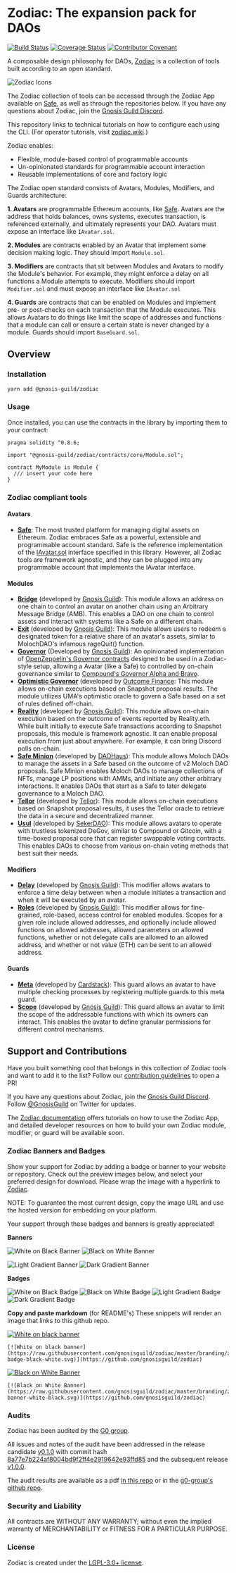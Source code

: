 # Zodiac: The expansion pack for DAOs

[![Build Status](https://github.com/gnosisguild/zodiac/workflows/zodiac/badge.svg?branch=master)](https://github.com/gnosisguild/zodiac/actions?branch=master)
[![Coverage Status](https://coveralls.io/repos/github/gnosis/zodiac/badge.svg?branch=master)](https://coveralls.io/github/gnosisguild/zodiac?branch=master)
[![Contributor Covenant](https://img.shields.io/badge/Contributor%20Covenant-2.1-4baaaa.svg)](https://github.com/gnosisguild/CODE_OF_CONDUCT)

A composable design philosophy for DAOs, [Zodiac](https://gnosisguild.mirror.xyz/OuhG5s2X5uSVBx1EK4tKPhnUc91Wh9YM0fwSnC8UNcg) is a collection of tools built according to an open standard.

![Zodiac Icons](https://images.mirror-media.xyz/nft/c8c9031b-06b1-4344-baf2-c1d2d24cfc4f.png)

The Zodiac collection of tools can be accessed through the Zodiac App available on [Safe](https://safe.global/), as well as through the repositories below. If you have any questions about Zodiac, join the [Gnosis Guild Discord](https://discord.gnosisguild.org).

This repository links to technical tutorials on how to configure each using the CLI. (For operator tutorials, visit [zodiac.wiki](https://www.zodiac.wiki/documentation).)

Zodiac enables:

- Flexible, module-based control of programmable accounts
- Un-opinionated standards for programmable account interaction
- Reusable implementations of core and factory logic

The Zodiac open standard consists of Avatars, Modules, Modifiers, and Guards architecture:

**1. Avatars** are programmable Ethereum accounts, like [Safe](https://safe.global/). Avatars are the address that holds balances, owns systems, executes transaction, is referenced externally, and ultimately represents your DAO. Avatars must expose an interface like `IAvatar.sol`.

**2. Modules** are contracts enabled by an Avatar that implement some decision making logic. They should import `Module.sol`.

**3. Modifiers** are contracts that sit between Modules and Avatars to modify the Module's behavior. For example, they might enforce a delay on all functions a Module attempts to execute. Modifiers should import `Modifier.sol` and must expose an interface like `IAvatar.sol`

**4. Guards** are contracts that can be enabled on Modules and implement pre- or post-checks on each transaction that the Module executes. This allows Avatars to do things like limit the scope of addresses and functions that a module can call or ensure a certain state is never changed by a module. Guards should import `BaseGuard.sol`.

## Overview

### Installation

```bash
yarn add @gnosis-guild/zodiac
```

### Usage

Once installed, you can use the contracts in the library by importing them to your contract:

```solidity
pragma solidity ^0.8.6;

import "@gnosis-guild/zodiac/contracts/core/Module.sol";

contract MyModule is Module {
  /// insert your code here
}

```

### Zodiac compliant tools

#### Avatars

- **[Safe](https://safe.global)**: The most trusted platform for managing digital assets on Ethereum. Zodiac embraces Safe as a powerful, extensible and programmable account standard. Safe is the reference implementation of the [IAvatar.sol](contracts/interfaces/IAvatar.sol) interface specified in this library. However, all Zodiac tools are framework agnostic, and they can be plugged into any programmable account that implements the IAvatar interface.

#### Modules

- **[Bridge](https://github.com/gnosisguild/zodiac-module-bridge)** (developed by [Gnosis Guild](https://twitter.com/gnosisguild)): This module allows an address on one chain to control an avatar on another chain using an Arbitrary Message Bridge (AMB). This enables a DAO on one chain to control assets and interact with systems like a Safe on a different chain.
- **[Exit](https://github.com/gnosisguild/zodiac-module-exit)** (developed by [Gnosis Guild](https://twitter.com/gnosisguild)): This module allows users to redeem a designated token for a relative share of an avatar's assets, similar to MolochDAO's infamous rageQuit() function.
- **[Governor](https://github.com/gnosisguild/zodiac-module-oz-governor/)** (Developed by [Gnosis Guild](https://twitter.com/gnosisguild)): An opinionated implementation of [OpenZeppelin's Governor contracts](https://docs.openzeppelin.com/contracts/4.x/api/governance) designed to be used in a Zodiac-style setup, allowing a Avatar (like a Safe) to controlled by on-chain governance similar to [Compound's Governor Alpha and Bravo](https://compound.finance/docs/governance).
- **[Optimistic Governor](https://docs.outcome.finance/optimistic-governance/what-is-the-optimistic-governor)** (developed by [Outcome Finance](https://www.outcome.finance/): This module allows on-chain executions based on Snapshot proposal results. The module utilizes UMA's optimistic oracle to govern a Safe based on a set of rules defined off-chain.
- **[Reality](https://github.com/gnosisguild/zodiac-module-reality)** (developed by [Gnosis Guild](https://twitter.com/gnosisguild)): This module allows on-chain execution based on the outcome of events reported by Reality.eth. While built initially to execute Safe transactions according to Snapshot proposals, this module is framework agnostic. It can enable proposal execution from just about anywhere. For example, it can bring Discord polls on-chain.
- **[Safe Minion](https://github.com/HausDAO/MinionSummonerV2/blob/main/contracts/SafeMinion.sol)** (developed by [DAOHaus](https://daohaus.club)): This module allows Moloch DAOs to manage the assets in a Safe based on the outcome of v2 Moloch DAO proposals. Safe Minion enables Moloch DAOs to manage collections of NFTs, manage LP positions with AMMs, and initiate any other arbitrary interactions. It enables DAOs that start as a Safe to later delegate governance to a Moloch DAO.
- **[Tellor](https://github.com/tellor-io/snapshot-zodiac-module)** (developed by [Tellor](https://tellor.io)): This module allows on-chain executions based on Snapshot proposal results, it uses the Tellor oracle to retrieve the data in a secure and decentralized manner.
- **[Usul](https://github.com/SekerDAO/Usul)** (developed by [SekerDAO](https://github.com/SekerDAO)): This module allows avatars to operate with trustless tokenized DeGov, similar to Compound or Gitcoin, with a time-boxed proposal core that can register swappable voting contracts. This enables DAOs to choose from various on-chain voting methods that best suit their needs.

#### Modifiers

- **[Delay](https://github.com/gnosisguild/zodiac-modifier-delay)** (developed by [Gnosis Guild](https://twitter.com/gnosisguild)): This modifier allows avatars to enforce a time delay between when a module initiates a transaction and when it will be executed by an avatar.
- **[Roles](https://github.com/gnosisguild/zodiac-modifier-roles)** (developed by [Gnosis Guild](https://twitter.com/gnosisguild)): This modifier allows for fine-grained, role-based, access control for enabled modules. Scopes for a given role include allowed addresses, and optionally include allowed functions on allowed addresses, allowed parameters on allowed functions, whether or not delegate calls are allowed to an allowed address, and whether or not value (ETH) can be sent to an allowed address.

#### Guards

- **[Meta](https://github.com/cardstack/cardstack-meta-guard)** (developed by [Cardstack](https://twitter.com/cardstack)): This guard allows an avatar to have multiple checking processes by registering multiple guards to this meta guard.
- **[Scope](https://github.com/gnosisguild/zodiac-guard-scope)** (developed by [Gnosis Guild](https://twitter.com/gnosisguild)): This guard allows an avatar to limit the scope of the addressable functions with which its owners can interact. This enables the avatar to define granular permissions for different control mechanisms.

## Support and Contributions

Have you built something cool that belongs in this collection of Zodiac tools and want to add it to the list? Follow our [contribution guidelines](/CONTRIBUTING.md) to open a PR!

If you have any questions about Zodiac, join the [Gnosis Guild Discord](https://discord.gnosisguild.org/). Follow [@GnosisGuild](https://twitter.com/gnosisguild) on Twitter for updates.

The [Zodiac documentation](https://github.com/gnosisguild/zodiac) offers tutorials on how to use the Zodiac App, and detailed developer resources on how to build your own Zodiac module, modifier, or guard will be available soon.

### Zodiac Banners and Badges

Show your support for Zodiac by adding a badge or banner to your website or repository. Check out the preview images below, and select your preferred design for download. Please wrap the image with a hyperlink to [Zodiac](https://github.com/gnosisguild/zodiac).

NOTE: To guarantee the most current design, copy the image URL and use the hosted version for embedding on your platform.

Your support through these badges and banners is greatly appreciated!

**Banners**

![White on Black Banner](https://raw.githubusercontent.com/gnosisguild/zodiac/master/branding/zodiac-banner-black-white.svg)
![Black on White Banner](https://raw.githubusercontent.com/gnosisguild/zodiac/master/branding/zodiac-banner-white-black.svg)

![Light Gradient Banner](https://raw.githubusercontent.com/gnosisguild/zodiac/master/branding/zodiac-banner-gradient-light.svg)
![Dark Gradient Banner](https://raw.githubusercontent.com/gnosisguild/zodiac/master/branding/zodiac-banner-gradient-dark.svg)

**Badges**

![White on Black Badge](https://raw.githubusercontent.com/gnosisguild/zodiac/master/branding/zodiac-badge-black-white.svg)
![Black on White Badge](https://raw.githubusercontent.com/gnosisguild/zodiac/master/branding/zodiac-badge-white-black.svg)
![Light Gradient Badge](https://raw.githubusercontent.com/gnosisguild/zodiac/master/branding/zodiac-badge-gradient-light.svg)
![Dark Gradient Badge](https://raw.githubusercontent.com/gnosisguild/zodiac/master/branding/zodiac-badge-gradient-dark.svg)

**Copy and paste markdown** (for README's)
These snippets will render an image that links to this github repo.

[![White on black banner](https://raw.githubusercontent.com/gnosisguild/zodiac/master/branding/zodiac-badge-black-white.svg)](https://github.com/gnosisguild/zodiac)

```
[![White on black banner](https://raw.githubusercontent.com/gnosisguild/zodiac/master/branding/zodiac-badge-black-white.svg)](https://github.com/gnosisguild/zodiac)
```

[![Black on White Banner](https://raw.githubusercontent.com/gnosisguild/zodiac/master/branding/zodiac-banner-white-black.svg)](https://github.com/gnosisguild/zodiac)

```
[![Black on White Banner](https://raw.githubusercontent.com/gnosisguild/zodiac/master/branding/zodiac-banner-white-black.svg)](https://github.com/gnosisguild/zodiac)
```

### Audits

Zodiac has been audited by the [G0 group](https://github.com/g0-group).

All issues and notes of the audit have been addressed in the release candidate [v0.1.0](https://github.com/gnosisguild/zodiac/releases/tag/v0.1.0) with commit hash [8a77e7b224af8004bd9f2ff4e2919642e93ffd85](https://github.com/gnosisguild/zodiac/commit/8a77e7b224af8004bd9f2ff4e2919642e93ffd85) and the subsequent release [v1.0.0](https://github.com/gnosisguild/zodiac/releases/tag/v1.0.0).

The audit results are available as a pdf [in this repo](./audits/GnosisZodiac2021Sep.pdf) or in the [g0-group's github repo](https://github.com/g0-group/Audits/blob/master/GnosisZodiac2021Sep.pdf).

### Security and Liability

All contracts are WITHOUT ANY WARRANTY; without even the implied warranty of MERCHANTABILITY or FITNESS FOR A PARTICULAR PURPOSE.

### License

Zodiac is created under the [LGPL-3.0+ license](LICENSE).
